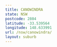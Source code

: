 ```yaml
---
title: CANOWINDRA
state: NSW
postcode: 2804
latitude: -33.539564
longitude: 148.633991
url: /nsw/canowindra/
layout: suburb
---
```

